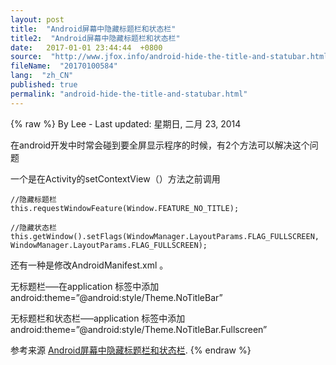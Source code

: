 ```yaml
---
layout: post
title:  "Android屏幕中隐藏标题栏和状态栏"
title2:  "Android屏幕中隐藏标题栏和状态栏"
date:   2017-01-01 23:44:44  +0800
source:  "http://www.jfox.info/android-hide-the-title-and-statubar.html"
fileName:  "20170100584"
lang:  "zh_CN"
published: true
permalink: "android-hide-the-title-and-statubar.html"
---
```

{% raw %}
By Lee - Last updated: 星期日, 二月 23, 2014

在android开发中时常会碰到要全屏显示程序的时候，有2个方法可以解决这个问题

一个是在Activity的setContextView（）方法之前调用

    //隐藏标题栏
    this.requestWindowFeature(Window.FEATURE_NO_TITLE);
    
    //隐藏状态栏
    this.getWindow().setFlags(WindowManager.LayoutParams.FLAG_FULLSCREEN, WindowManager.LayoutParams.FLAG_FULLSCREEN);
    

还有一种是修改AndroidManifest.xml 。

无标题栏—–在application 标签中添加android:theme=”@android:style/Theme.NoTitleBar”

无标题栏和状态栏—–application 标签中添加android:theme=”@android:style/Theme.NoTitleBar.Fullscreen”

参考来源 [Android屏幕中隐藏标题栏和状态栏](http://www.jfox.info/go.php?url=http://www.jfox.info/url.php?url=http%3A%2F%2Fblog.csdn.net%2Fyimo29%2Farticle%2Fdetails%2F6224110).
{% endraw %}